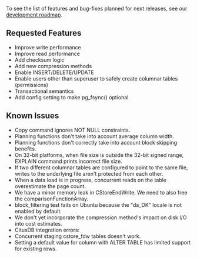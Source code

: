 To see the list of features and bug-fixes planned for next releases, see our
[development roadmap][roadmap].

Requested Features
------------------

* Improve write performance
* Improve read performance
* Add checksum logic
* Add new compression methods
* Enable INSERT/DELETE/UPDATE
* Enable users other than superuser to safely create columnar tables (permissions)
* Transactional semantics
* Add config setting to make pg\_fsync() optional


Known Issues
------------

* Copy command ignores NOT NULL constraints.
* Planning functions don't take into account average column width.
* Planning functions don't correctly take into account block skipping benefits.
* On 32-bit platforms, when file size is outside the 32-bit signed range, EXPLAIN
  command prints incorrect file size.
* If two different columnar tables are configured to point to the same file,
  writes to the underlying file aren't protected from each other.
* When a data load is in progress, concurrent reads on the table overestimate the
  page count.
* We have a minor memory leak in CStoreEndWrite. We need to also free the
  comparisonFunctionArray.
* block\_filtering test fails on Ubuntu because the "da\_DK" locale is not enabled
  by default.
* We don't yet incorporate the compression method's impact on disk I/O into cost
  estimates.
* CitusDB integration errors:
* Concurrent staging cstore\_fdw tables doesn't work.
* Setting a default value for column with ALTER TABLE has limited support for
  existing rows.

[roadmap]: https://github.com/citusdata/cstore_fdw/wiki/Roadmap

